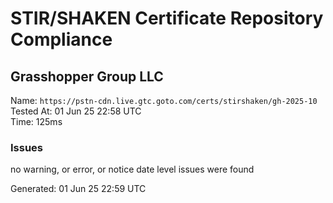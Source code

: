 # STIR/SHAKEN Certificate Repository Compliance

## Grasshopper Group LLC

Name: `https://pstn-cdn.live.gtc.goto.com/certs/stirshaken/gh-2025-10`\
Tested At: 01 Jun 25 22:58 UTC\
Time: 125ms

### Issues

no warning, or error, or notice date level issues were found

Generated: 01 Jun 25 22:59 UTC